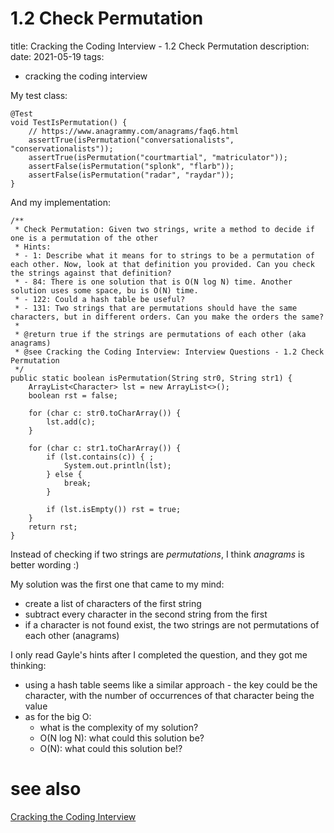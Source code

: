 

# 1.2 Check Permutation
title: Cracking the Coding Interview - 1.2 Check Permutation
description:
date: 2021-05-19
tags:
  - cracking the coding interview

My test class:

    @Test
    void TestIsPermutation() {
        // https://www.anagrammy.com/anagrams/faq6.html
        assertTrue(isPermutation("conversationalists", "conservationalists"));
        assertTrue(isPermutation("courtmartial", "matriculator"));
        assertFalse(isPermutation("splonk", "flarb"));
        assertFalse(isPermutation("radar", "raydar"));
    }
	
And my implementation:

    /**
     * Check Permutation: Given two strings, write a method to decide if one is a permutation of the other
     * Hints:
     * - 1: Describe what it means for to strings to be a permutation of each other. Now, look at that definition you provided. Can you check the strings against that definition?
     * - 84: There is one solution that is O(N log N) time. Another solution uses some space, bu is O(N) time.
     * - 122: Could a hash table be useful?
     * - 131: Two strings that are permutations should have the same characters, but in different orders. Can you make the orders the same?
     *
     * @return true if the strings are permutations of each other (aka anagrams)
     * @see Cracking the Coding Interview: Interview Questions - 1.2 Check Permutation
     */
    public static boolean isPermutation(String str0, String str1) {
        ArrayList<Character> lst = new ArrayList<>();
        boolean rst = false;

        for (char c: str0.toCharArray()) {
            lst.add(c);
        }

        for (char c: str1.toCharArray()) {
            if (lst.contains(c)) { ;
                System.out.println(lst);
            } else {
                break;
            }

            if (lst.isEmpty()) rst = true;
        }
        return rst;
    }

Instead of checking if two strings are *permutations*, I think *anagrams* is better wording :)

My solution was the first one that came to my mind:
- create a list of characters of the first string
- subtract every character in the second string from the first
- if a character is not found exist, the two strings are not permutations of each other (anagrams)

I only read Gayle's hints after I completed the question, and they got me thinking:
- using a hash table seems like a similar approach - the key could be the character, with the number of occurrences of that character being the value
- as for the big O:
	- what is the complexity of my solution?
	- O(N log N): what could this solution be?
	- O(N): what could this solution be!?

# see also
[Cracking the Coding Interview](Cracking%20the%20Coding%20Interview.md)